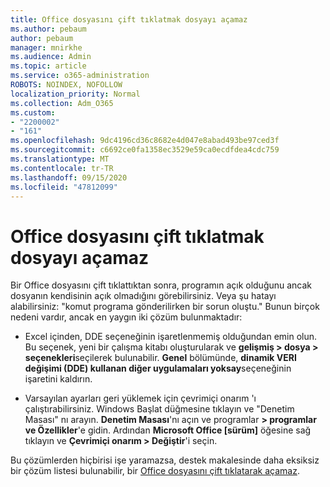 ```yaml
---
title: Office dosyasını çift tıklatmak dosyayı açamaz
ms.author: pebaum
author: pebaum
manager: mnirkhe
ms.audience: Admin
ms.topic: article
ms.service: o365-administration
ROBOTS: NOINDEX, NOFOLLOW
localization_priority: Normal
ms.collection: Adm_O365
ms.custom:
- "2200002"
- "161"
ms.openlocfilehash: 9dc4196cd36c8682e4d047e8abad493be97ced3f
ms.sourcegitcommit: c6692ce0fa1358ec3529e59ca0ecdfdea4cdc759
ms.translationtype: MT
ms.contentlocale: tr-TR
ms.lasthandoff: 09/15/2020
ms.locfileid: "47812099"
---
```

# <a name="double-clicking-an-office-file-fails-to-open-it"></a>Office dosyasını çift tıklatmak dosyayı açamaz

Bir Office dosyasını çift tıklattıktan sonra, programın açık olduğunu ancak dosyanın kendisinin açık olmadığını görebilirsiniz. Veya şu hatayı alabilirsiniz: "komut programa gönderilirken bir sorun oluştu." Bunun birçok nedeni vardır, ancak en yaygın iki çözüm bulunmaktadır:

- Excel içinden, DDE seçeneğinin işaretlenmemiş olduğundan emin olun. Bu seçenek, yeni bir çalışma kitabı oluşturularak ve **gelişmiş > dosya > seçenekleri**seçilerek bulunabilir. **Genel** bölümünde, **dinamik VERI değişimi (DDE) kullanan diğer uygulamaları yoksay**seçeneğinin işaretini kaldırın.

- Varsayılan ayarları geri yüklemek için çevrimiçi onarım 'ı çalıştırabilirsiniz. Windows Başlat düğmesine tıklayın ve "Denetim Masası" nı arayın. **Denetim Masası**'nı açın ve programlar **> programlar ve Özellikler**'e gidin. Ardından **Microsoft Office [sürüm]** öğesine sağ tıklayın ve **Çevrimiçi onarım > Değiştir**'i seçin.

Bu çözümlerden hiçbirisi işe yaramazsa, destek makalesinde daha eksiksiz bir çözüm listesi bulunabilir, bir [Office dosyasını çift tıklatarak açamaz](https://support.office.com/article/Double-clicking-an-Office-file-fails-to-open-it-1e9c0ad9-34c8-4440-a42e-d30186b29ed6).
